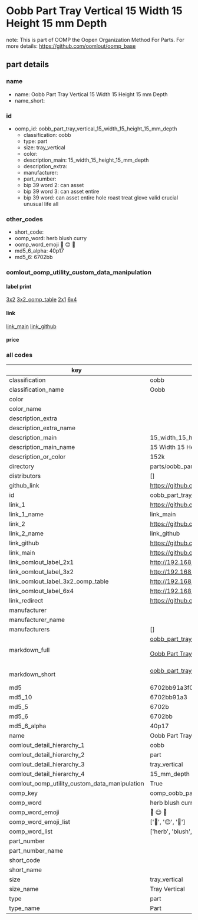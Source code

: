 # Oobb Part Tray Vertical 15 Width 15 Height 15 mm Depth  

note: This is part of OOMP the Oopen Organization Method For Parts. For more details: https://github.com/oomlout/oomp_base

##  part details
  







### name
* name: Oobb Part Tray Vertical 15 Width 15 Height 15 mm Depth
* name_short: 
### id
* oomp_id: oobb_part_tray_vertical_15_width_15_height_15_mm_depth
  * classification: oobb
  * type: part
  * size: tray_vertical
  * color: 
  * description_main: 15_width_15_height_15_mm_depth
  * description_extra: 
  * manufacturer: 
  * part_number: 
  * bip 39 word 2: can asset
  * bip 39 word 3: can asset entire
  * bip 39 word: can asset entire hole roast treat glove valid crucial unusual life all

### other_codes
* short_code: 
* oomp_word: herb blush curry
* oomp_word_emoji :herb: :blush: :curry:
* md5_6_alpha: 40p17
* md5_6: 6702bb






### oomlout_oomp_utility_custom_data_manipulation
#### label print
[3x2](http://192.168.1.245:1112/?label=oomp%2040p17)
[3x2_oomp_table](http://192.168.1.108:1112/?label=oomp%2040p17)
[2x1](http://192.168.1.242:1112/?label=oomp%2040p17)
[6x4](http://192.168.1.55:1112/?label=oomp%2040p17)    

#### link

[link_main](https://github.com/oomlout/oomlout_oomp_version_1_messy/tree/main/parts/oobb_part_tray_vertical_15_width_15_height_15_mm_depth) [link_github](https://github.com/oomlout/oomlout_oomp_version_1_messy/tree/main/parts/oobb_part_tray_vertical_15_width_15_height_15_mm_depth)                             

#### price







### all codes 
| key | value |  
| --- | --- |  
| classification | oobb |  
| classification_name | Oobb |  
| color |  |  
| color_name |  |  
| description_extra |  |  
| description_extra_name |  |  
| description_main | 15_width_15_height_15_mm_depth |  
| description_main_name | 15 Width 15 Height 15 mm Depth |  
| description_or_color | 152k |  
| directory | parts/oobb_part_tray_vertical_15_width_15_height_15_mm_depth |  
| distributors | [] |  
| github_link | https://github.com/oomlout/oomlout_oomp_part_src/tree/main/parts/oobb_part_tray_vertical_15_width_15_height_15_mm_depth |  
| id | oobb_part_tray_vertical_15_width_15_height_15_mm_depth |  
| link_1 | https://github.com/oomlout/oomlout_oomp_version_1_messy/tree/main/parts/oobb_part_tray_vertical_15_width_15_height_15_mm_depth |  
| link_1_name | link_main |  
| link_2 | https://github.com/oomlout/oomlout_oomp_version_1_messy/tree/main/parts/oobb_part_tray_vertical_15_width_15_height_15_mm_depth |  
| link_2_name | link_github |  
| link_github | https://github.com/oomlout/oomlout_oomp_version_1_messy/tree/main/parts/oobb_part_tray_vertical_15_width_15_height_15_mm_depth |  
| link_main | https://github.com/oomlout/oomlout_oomp_version_1_messy/tree/main/parts/oobb_part_tray_vertical_15_width_15_height_15_mm_depth |  
| link_oomlout_label_2x1 | http://192.168.1.242:1112/?label=oomp%2040p17 |  
| link_oomlout_label_3x2 | http://192.168.1.245:1112/?label=oomp%2040p17 |  
| link_oomlout_label_3x2_oomp_table | http://192.168.1.108:1112/?label=oomp%2040p17 |  
| link_oomlout_label_6x4 | http://192.168.1.55:1112/?label=oomp%2040p17 |  
| link_redirect | https://github.com/oomlout/oomlout_oomp_version_1_messy/tree/main/parts/oobb_part_tray_vertical_15_width_15_height_15_mm_depth |  
| manufacturer |  |  
| manufacturer_name |  |  
| manufacturers | [] |  
| markdown_full | [oobb_part_tray_vertical_15_width_15_height_15_mm_depth](none)<br>[](none)<br>[Oobb Part Tray Vertical 15 Width 15 Height 15 Mm Depth](none)<br><br> |  
| markdown_short | [oobb_part_tray_vertical_15_width_15_height_15_mm_depth](none)<br><br> |  
| md5 | 6702bb91a3f0cc779f5d86ca97036907 |  
| md5_10 | 6702bb91a3 |  
| md5_5 | 6702b |  
| md5_6 | 6702bb |  
| md5_6_alpha | 40p17 |  
| name | Oobb Part Tray Vertical 15 Width 15 Height 15 mm Depth |  
| oomlout_detail_hierarchy_1 | oobb |  
| oomlout_detail_hierarchy_2 | part |  
| oomlout_detail_hierarchy_3 | tray_vertical |  
| oomlout_detail_hierarchy_4 | 15_mm_depth |  
| oomlout_oomp_utility_custom_data_manipulation | True |  
| oomp_key | oomp_oobb_part_tray_vertical_15_width_15_height_15_mm_depth |  
| oomp_word | herb blush curry |  
| oomp_word_emoji | :herb: :blush: :curry: |  
| oomp_word_emoji_list | [':herb:', ':blush:', ':curry:'] |  
| oomp_word_list | ['herb', 'blush', 'curry'] |  
| part_number |  |  
| part_number_name |  |  
| short_code |  |  
| short_name |  |  
| size | tray_vertical |  
| size_name | Tray Vertical |  
| type | part |  
| type_name | Part |  
